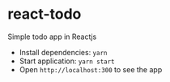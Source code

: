 # react-todo
Simple todo app in Reactjs

- Install dependencies: `yarn`
- Start application: `yarn start`
- Open `http://localhost:300` to see the app
